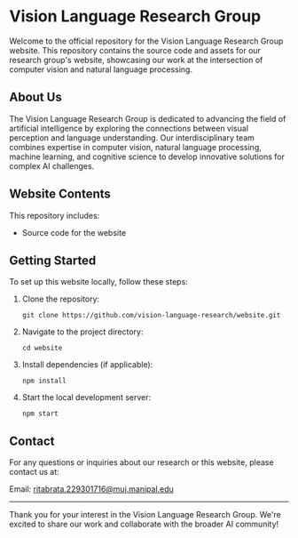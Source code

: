 # Vision Language Research Group

Welcome to the official repository for the Vision Language Research Group website. This repository contains the source code and assets for our research group's website, showcasing our work at the intersection of computer vision and natural language processing.

## About Us

The Vision Language Research Group is dedicated to advancing the field of artificial intelligence by exploring the connections between visual perception and language understanding. Our interdisciplinary team combines expertise in computer vision, natural language processing, machine learning, and cognitive science to develop innovative solutions for complex AI challenges.

## Website Contents

This repository includes:

- Source code for the website

## Getting Started

To set up this website locally, follow these steps:

1. Clone the repository:
   ```
   git clone https://github.com/vision-language-research/website.git
   ```
2. Navigate to the project directory:
   ```
   cd website
   ```
3. Install dependencies (if applicable):
   ```
   npm install
   ```
4. Start the local development server:
   ```
   npm start
   ```

## Contact

For any questions or inquiries about our research or this website, please contact us at:

Email: ritabrata.229301716@muj.manipal.edu

---

Thank you for your interest in the Vision Language Research Group. We're excited to share our work and collaborate with the broader AI community!
